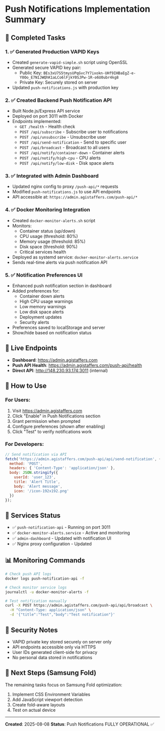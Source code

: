 # Push Notifications Implementation Summary

## 🎉 Completed Tasks

### 1. ✅ Generated Production VAPID Keys
- Created `generate-vapid-simple.sh` script using OpenSSL
- Generated secure VAPID key pair:
  - Public Key: `BEs3xU7S5tmysUPqGvc7Y7ixokn-UHf9IHBaEgZ-e-Y0Oo_E7N1JWQhK1aLCo6lFjkY0SJPw-1R-o6U0ubr4kg8`
  - Private Key: Securely stored on server
- Updated `push-notifications.js` with production key

### 2. ✅ Created Backend Push Notification API
- Built Node.js/Express API service
- Deployed on port 3011 with Docker
- Endpoints implemented:
  - `GET /health` - Health check
  - `POST /api/subscribe` - Subscribe user to notifications
  - `POST /api/unsubscribe` - Unsubscribe user
  - `POST /api/send-notification` - Send to specific user
  - `POST /api/broadcast` - Broadcast to all users
  - `POST /api/notify/container-down` - Container alerts
  - `POST /api/notify/high-cpu` - CPU alerts
  - `POST /api/notify/low-disk` - Disk space alerts

### 3. ✅ Integrated with Admin Dashboard
- Updated nginx config to proxy `/push-api/*` requests
- Modified `push-notifications.js` to use API endpoints
- API accessible at: `https://admin.agistaffers.com/push-api/*`

### 4. ✅ Docker Monitoring Integration
- Created `docker-monitor-alerts.sh` script
- Monitors:
  - Container status (up/down)
  - CPU usage (threshold: 80%)
  - Memory usage (threshold: 85%)
  - Disk space (threshold: 90%)
  - Critical services health
- Deployed as systemd service: `docker-monitor-alerts.service`
- Sends real-time alerts via push notification API

### 5. ✅ Notification Preferences UI
- Enhanced push notification section in dashboard
- Added preferences for:
  - Container down alerts
  - High CPU usage warnings
  - Low memory warnings
  - Low disk space alerts
  - Deployment updates
  - Security alerts
- Preferences saved to localStorage and server
- Show/hide based on notification status

## 📡 Live Endpoints

- **Dashboard**: https://admin.agistaffers.com
- **Push API Health**: https://admin.agistaffers.com/push-api/health
- **Direct API**: http://148.230.93.174:3011 (internal)

## 🚀 How to Use

### For Users:
1. Visit https://admin.agistaffers.com
2. Click "Enable" in Push Notifications section
3. Grant permission when prompted
4. Configure preferences (shown after enabling)
5. Click "Test" to verify notifications work

### For Developers:
```javascript
// Send notification via API
fetch('https://admin.agistaffers.com/push-api/api/send-notification', {
  method: 'POST',
  headers: { 'Content-Type': 'application/json' },
  body: JSON.stringify({
    userId: 'user_123',
    title: 'Alert Title',
    body: 'Alert message',
    icon: '/icon-192x192.png'
  })
});
```

## 🔧 Services Status

- ✅ `push-notification-api` - Running on port 3011
- ✅ `docker-monitor-alerts.service` - Active and monitoring
- ✅ `admin-dashboard` - Updated with notification UI
- ✅ Nginx proxy configuration - Updated

## 📊 Monitoring Commands

```bash
# Check push API logs
docker logs push-notification-api -f

# Check monitor service logs
journalctl -u docker-monitor-alerts -f

# Test notification manually
curl -X POST https://admin.agistaffers.com/push-api/api/broadcast \
  -H "Content-Type: application/json" \
  -d '{"title":"Test","body":"Test notification"}'
```

## 🔐 Security Notes

- VAPID private key stored securely on server only
- API endpoints accessible only via HTTPS
- User IDs generated client-side for privacy
- No personal data stored in notifications

## 📱 Next Steps (Samsung Fold)

The remaining tasks focus on Samsung Fold optimization:
1. Implement CSS Environment Variables
2. Add JavaScript viewport detection
3. Create fold-aware layouts
4. Test on actual device

---

**Created**: 2025-08-08
**Status**: Push Notifications FULLY OPERATIONAL ✅